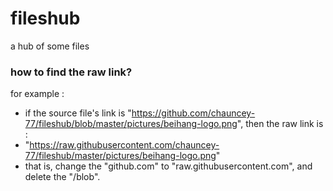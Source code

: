 # fileshub
a hub of some files



### how to find the raw link?

for example :

- if the source file's link is "https://github.com/chauncey-77/fileshub/blob/master/pictures/beihang-logo.png", then the raw link is :
- "https://raw.githubusercontent.com/chauncey-77/fileshub/master/pictures/beihang-logo.png"
- that is, change the "github.com" to "raw.githubusercontent.com", and delete the "/blob".

